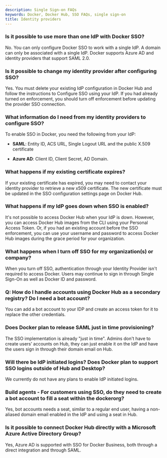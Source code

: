 ```yaml
---
description: Single Sign-on FAQs
keywords: Docker, Docker Hub, SSO FAQs, single sign-on
title: Identity providers
---
```


### Is it possible to use more than one IdP with Docker SSO?

No. You can only configure Docker SSO to work with a single IdP. A domain can only be associated with a single IdP. Docker supports Azure AD and identity providers that support SAML 2.0.

### Is it possible to change my identity provider after configuring SSO?

Yes. You must delete your existing IdP configuration in Docker Hub and follow the instructions to Configure SSO using your IdP. If you had already turned on enforcement, you should turn off enforcement before updating the provider SSO connection.

### What information do I need from my identity providers to configure SSO?

To enable SSO in Docker, you need the following from your IdP:

* **SAML**: Entity ID, ACS URL, Single Logout URL and the public X.509 certificate

* **Azure AD**: Client ID, Client Secret, AD Domain.

### What happens if my existing certificate expires?

If your existing certificate has expired, you may need to contact your identity provider to retrieve a new x509 certificate. The new certificate must be updated in the SSO configuration settings page on Docker Hub.

### What happens if my IdP goes down when SSO is enabled?

It's not possible to access Docker Hub when your IdP is down. However, you can access Docker Hub images from the CLI using your Personal Access Token. Or, if you had an existing account before the SSO enforcement, you can use your username and password to access Docker Hub images during the grace period for your organization.

### What happens when I turn off SSO for my organization(s) or company?

When you turn off SSO, authentication through your Identity Provider isn't required to access Docker. Users may continue to sign in through Single Sign-On as well as Docker ID and password.

### Q: How do I handle accounts using Docker Hub as a secondary registry? Do I need a bot account?

You can add a bot account to your IDP and create an access token for it to replace the other credentials.

### Does Docker plan to release SAML just in time provisioning?

The SSO implementation is already "just in time". Admins don't have to create users’ accounts on Hub, they can just enable it on the IdP and have the users sign in through their domain email on Hub.

### Will there be IdP initiated logins? Does Docker plan to support SSO logins outside of Hub and Desktop?

We currently do not have any plans to enable IdP initiated logins.

### Build agents - For customers using SSO, do they need to create a bot account to fill a seat within the dockerorg?

Yes, bot accounts needs a seat, similar to a regular end user, having a non-aliased domain email enabled in the IdP and using a seat in Hub.

### Is it possible to connect Docker Hub directly with a Microsoft Azure Active Directory Group?

Yes, Azure AD is supported with SSO for Docker Business, both through a direct integration and through SAML.
